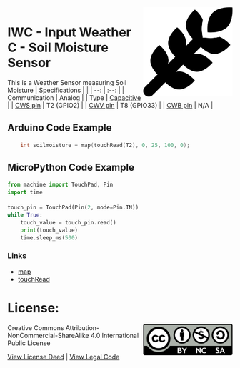 <img src="assets/IWC.svg" width=200 align="right">

# IWC - Input Weather C - Soil Moisture Sensor
This is a Weather Sensor measuring Soil Moisture
| Specifications | |
| --: | :--: |
| Communication | Analog |
| Type | [Capacitive](https://en.wikipedia.org/wiki/Capacitive_sensing) |
| [CWS pin](https://github.com/domino4com/CWS) | T2 (GPIO2) |
| [CWV pin](https://github.com/domino4com/CWV) | T8 (GPIO33) |
| [CWB pin](https://github.com/domino4com/CWB) | N/A |

## Arduino Code Example
```c
    int soilmoisture = map(touchRead(T2), 0, 25, 100, 0);
```

## MicroPython Code Example
```Python
from machine import TouchPad, Pin
import time

touch_pin = TouchPad(Pin(2, mode=Pin.IN))
while True:
    touch_value = touch_pin.read()
    print(touch_value)
    time.sleep_ms(500)
```

### Links
- [map](https://www.arduino.cc/reference/en/language/functions/math/map/)
- [touchRead](https://randomnerdtutorials.com/esp32-touch-pins-arduino-ide/)

# License: 
<img src="assets/CC-BY-NC-SA.png" width=200 align="right">
Creative Commons Attribution-NonCommercial-ShareAlike 4.0 International Public License

[View License Deed](https://creativecommons.org/licenses/by-nc-sa/4.0/) | [View Legal Code](https://creativecommons.org/licenses/by-nc-sa/4.0/legalcode)
